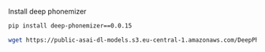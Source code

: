 

Install deep phonemizer

```bash
pip install deep-phonemizer==0.0.15

wget https://public-asai-dl-models.s3.eu-central-1.amazonaws.com/DeepPhonemizer/en_us_cmudict_forward.pt
```